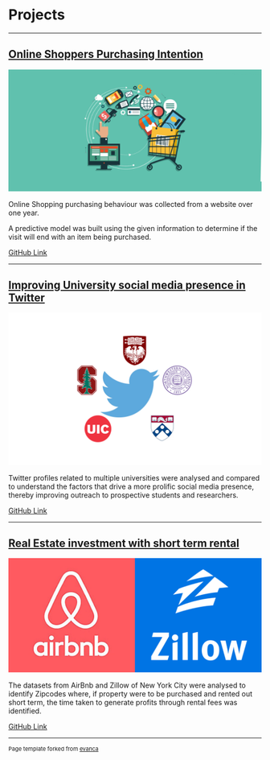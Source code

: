 # Projects

---

## [Online Shoppers Purchasing Intention](https://github.com/Srihari231092/UCI_OnlineShoppers#online-shoppers-purchasing-intention)


<a href="https://github.com/Srihari231092/UCI_OnlineShoppers#online-shoppers-purchasing-intention">
<img src="images/online-shopping.png?raw=false"/>
</a>

Online Shopping purchasing behaviour was collected from a website over one year.

A predictive model was built using the given information to determine if the visit will end with an item being purchased.

[GitHub Link](https://github.com/Srihari231092/UCI_OnlineShoppers#online-shoppers-purchasing-intention)

---

## [Improving University social media presence in Twitter](https://github.com/Srihari231092/twitter_feed_analysis#improving-university-social-media-presence-in-twitter)



<a href="https://github.com/Srihari231092/twitter_feed_analysis#improving-university-social-media-presence-in-twitter">
<img src="images/twitter.png?raw=false"/>
</a>

Twitter profiles related to multiple universities were analysed and compared to understand the factors that drive a more prolific social media presence, thereby improving outreach to prospective students and researchers.

[GitHub Link](https://github.com/Srihari231092/twitter_feed_analysis#improving-university-social-media-presence-in-twitter)


---

## [Real Estate investment with short term rental](https://github.com/Srihari231092/airbnb_zillow_analytics#roi-of-short-term-rental-schemes-of-real-estate-property)



<a href="https://github.com/Srihari231092/airbnb_zillow_analytics#roi-of-short-term-rental-schemes-of-real-estate-property">
<img src="images/airbnb-zillow.png?raw=false"/>
</a>

The datasets from AirBnb and Zillow of New York City were analysed to identify Zipcodes where, if property were to be purchased and rented out short term, the time taken to generate profits through rental fees was identified.

[GitHub Link](https://github.com/Srihari231092/airbnb_zillow_analytics#roi-of-short-term-rental-schemes-of-real-estate-property)


---

<p style="font-size:11px">Page template forked from <a href="https://github.com/evanca/quick-portfolio">evanca</a></p>
<!-- Remove above link if you don't want to attibute -->
